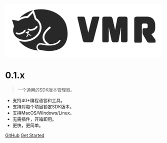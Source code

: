 <!-- _coverpage.md -->

![logo](https://raw.githubusercontent.com/moqsien/img_repo/main/vmr_logo_trans.png)

# 0.1.x

> 一个通用的SDK版本管理器。

- 支持40+编程语言和工具。
- 支持对每个项目锁定SDK版本。
- 支持MacOS/Windows/Linux。
- 无需插件，开箱即用。
- 更快，更简单。

[GitHub](https://github.com/gvcgo/version-manager)
[Get Started](/zh-cn/quickstart)